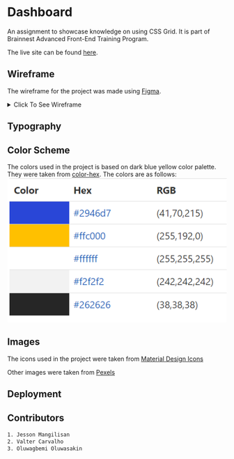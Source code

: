 # Dashboard
An assignment to showcase knowledge on using CSS Grid. It is part of Brainnest Advanced Front-End Training Program.

The live site can be found [here](https://jtm2021.github.io/Dashboard/).

## Wireframe
The wireframe for the project was made using [Figma](https://www.figma.com/).
<details><summary>Click To See Wireframe</summary>

### Homepage
![Website Homepage Wireframe](./assets/readme-images/wireframe.svg "Dashboard Homepage")
### Landing
![Website Landing Page Wireframe](./assets/readme-images/landing.svg "Landing Page")

</details>


## Typography


## Color Scheme

The colors used in the project is based on dark blue yellow color palette. They were taken from [color-hex](https://www.color-hex.com/color-palette/83349). The colors are as follows:
<br>
![Color Palette](./assets/readme-images/color-palette.png)

## Images

The icons used in the project were taken from [Material Design Icons](https://materialdesignicons.com/)

Other images were taken from [Pexels](https://www.pexels.com/)

## Deployment

## Contributors

    1. Jesson Mangilisan
    2. Valter Carvalho
    3. Oluwagbemi Oluwasakin

